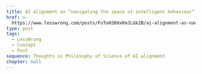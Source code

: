 ```yaml
---
title: AI alignment as “navigating the space of intelligent behaviour”
href: >-
  https://www.lesswrong.com/posts/FuToH2KHxKmJLGk2B/ai-alignment-as-navigating-the-space-of-intelligent
type: post
tags:
  - LessWrong
  - Concept
  - Post
sequence: Thoughts in Philosophy of Science of AI alignment
chapter: null
---
```



